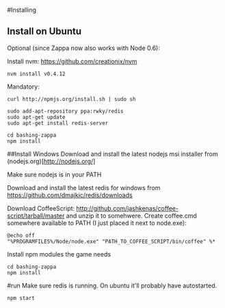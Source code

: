 #Installing

## Install on Ubuntu

Optional (since Zappa now also works with Node 0.6):

Install nvm:
https://github.com/creationix/nvm

```
nvm install v0.4.12
```

Mandatory:

```
curl http://npmjs.org/install.sh | sudo sh

sudo add-apt-repository ppa:rwky/redis
sudo apt-get update
sudo apt-get install redis-server

cd bashing-zappa
npm install
```

##Install Windows
Download and install the latest nodejs msi installer from (nodejs.org)[http://nodejs.org/]

Make sure nodejs is in your PATH 

Download and install the latest redis for windows from https://github.com/dmajkic/redis/downloads

Download CoffeeScript: http://github.com/jashkenas/coffee-script/tarball/master and unzip it to somehwere.
Create coffee.cmd somewhere available to PATH (I just placed it next to node.exe):

```
@echo off
"%PROGRAMFILES%/Node/node.exe" "PATH_TO_COFFEE_SCRIPT/bin/coffee" %*
```

Install npm modules the game needs

```
cd bashing-zappa
npm install
```

#run
Make sure redis is running. On ubuntu it'll probably have autostarted.

```
npm start
```


